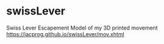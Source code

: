 # swissLever<br>
Swiss Lever Escapement Model of my 3D printed movement
https://jacprog.github.io/swissLever/mov.xhtml

